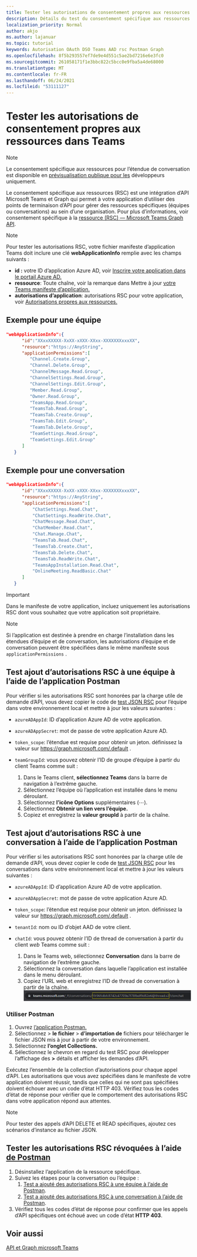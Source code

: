 ```yaml
---
title: Tester les autorisations de consentement propres aux ressources dans Teams
description: Détails du test du consentement spécifique aux ressources Teams postman
localization_priority: Normal
author: akjo
ms.author: lajanuar
ms.topic: tutorial
keywords: Autorisation OAuth DSO Teams AAD rsc Postman Graph
ms.openlocfilehash: 8f5b293557ef7de9e4d551c5ae2bd7216e6e3fc0
ms.sourcegitcommit: 261058171f1e3bbc822c5bcc0e9fba5a4de68000
ms.translationtype: MT
ms.contentlocale: fr-FR
ms.lasthandoff: 06/24/2021
ms.locfileid: "53111127"
---
```

# <a name="test-resource-specific-consent-permissions-in-teams"></a>Tester les autorisations de consentement propres aux ressources dans Teams

> [!NOTE]
> Le consentement spécifique aux ressources pour l’étendue de conversation est disponible en [prévisualisation publique pour les](../../resources/dev-preview/developer-preview-intro.md) développeurs uniquement.

Le consentement spécifique aux ressources (RSC) est une intégration d’API Microsoft Teams et Graph qui permet à votre application d’utiliser des points de terminaison d’API pour gérer des ressources spécifiques (équipes ou conversations) au sein d’une organisation. Pour plus d’informations, voir consentement spécifique à la [ressource (RSC) — Microsoft Teams Graph API](resource-specific-consent.md).

> [!NOTE]
> Pour tester les autorisations RSC, votre fichier manifeste d’application Teams doit inclure une clé **webApplicationInfo** remplie avec les champs suivants :
>
> - **id :** votre ID d’application Azure AD, voir [Inscrire votre application dans le portail Azure AD.](resource-specific-consent.md#register-your-app-with-microsoft-identity-platform-using-the-aad-portal)
> - **ressource**: Toute chaîne, voir la remarque dans Mettre à jour [votre Teams manifeste d’application.](resource-specific-consent.md#update-your-teams-app-manifest)
> - **autorisations d’application**: autorisations RSC pour votre application, voir [Autorisations propres aux ressources.](resource-specific-consent.md#resource-specific-permissions)

## <a name="example-for-a-team"></a>Exemple pour une équipe
```json
"webApplicationInfo":{
      "id":"XXxxXXXXX-XxXX-xXXX-XXxx-XXXXXXXxxxXX",
      "resource":"https://AnyString",
      "applicationPermissions":[
         "Channel.Create.Group",
         "Channel.Delete.Group",
         "ChannelMessage.Read.Group",
         "ChannelSettings.Read.Group",
         "ChannelSettings.Edit.Group",
         "Member.Read.Group",
         "Owner.Read.Group",
         "TeamsApp.Read.Group",
         "TeamsTab.Read.Group",
         "TeamsTab.Create.Group",
         "TeamsTab.Edit.Group",
         "TeamsTab.Delete.Group",
         "TeamSettings.Read.Group",
         "TeamSettings.Edit.Group"
      ]
   }
```

## <a name="example-for-a-chat"></a>Exemple pour une conversation
```json
"webApplicationInfo":{
      "id":"XXxxXXXXX-XxXX-xXXX-XXxx-XXXXXXXxxxXX",
      "resource":"https://AnyString",
      "applicationPermissions":[
          "ChatSettings.Read.Chat",
          "ChatSettings.ReadWrite.Chat",
          "ChatMessage.Read.Chat",
          "ChatMember.Read.Chat",
          "Chat.Manage.Chat",
          "TeamsTab.Read.Chat",
          "TeamsTab.Create.Chat",
          "TeamsTab.Delete.Chat",
          "TeamsTab.ReadWrite.Chat",
          "TeamsAppInstallation.Read.Chat",
          "OnlineMeeting.ReadBasic.Chat"
      ]
   }
```

> [!IMPORTANT]
> Dans le manifeste de votre application, incluez uniquement les autorisations RSC dont vous souhaitez que votre application soit propriétaire.

>[!NOTE]
>Si l’application est destinée à prendre en charge l’installation dans les étendues d’équipe et de conversation, les autorisations d’équipe et de conversation peuvent être spécifiées dans le même manifeste sous `applicationPermissions` .

## <a name="test-added-rsc-permissions-to-a-team-using-the-postman-app"></a>Test ajout d’autorisations RSC à une équipe à l’aide de l’application Postman

Pour vérifier si les autorisations RSC sont honorées par la charge utile de demande d’API, vous devez copier le code de [test JSON RSC](test-team-rsc-json-file.md) pour l’équipe dans votre environnement local et mettre à jour les valeurs suivantes :

* `azureADAppId`: ID d’application Azure AD de votre application.
* `azureADAppSecret`: mot de passe de votre application Azure AD.
* `token_scope`: l’étendue est requise pour obtenir un jeton. définissez la valeur sur https://graph.microsoft.com/.default .
* `teamGroupId`: vous pouvez obtenir l’ID de groupe d’équipe à partir du client Teams comme suit :

    1. Dans le Teams client, **sélectionnez Teams** dans la barre de navigation à l’extrême gauche.
    2. Sélectionnez l’équipe où l’application est installée dans le menu déroulant.
    3. Sélectionnez **l’icône Options** supplémentaires (&#8943;).
    4. Sélectionnez **Obtenir un lien vers l’équipe.** 
    5. Copiez et enregistrez la **valeur groupId** à partir de la chaîne.

## <a name="test-added-rsc-permissions-to-a-chat-using-the-postman-app"></a>Test ajout d’autorisations RSC à une conversation à l’aide de l’application Postman

Pour vérifier si les autorisations RSC sont honorées par la charge utile de demande d’API, vous devez copier le code de [test JSON RSC](test-chat-rsc-json-file.md) pour les conversations dans votre environnement local et mettre à jour les valeurs suivantes :

* `azureADAppId`: ID d’application Azure AD de votre application.
* `azureADAppSecret`: mot de passe de votre application Azure AD.
* `token_scope`: l’étendue est requise pour obtenir un jeton. définissez la valeur sur https://graph.microsoft.com/.default .
* `tenantId`: nom ou ID d’objet AAD de votre client.
* `chatId`: vous pouvez obtenir l’ID de thread de conversation à partir du client *web* Teams comme suit :

    1. Dans le Teams web, sélectionnez **Conversation** dans la barre de navigation de l’extrême gauche.
    2. Sélectionnez la conversation dans laquelle l’application est installée dans le menu déroulant.
    3. Copiez l’URL web et enregistrez l’ID de thread de conversation à partir de la chaîne.
![ID de thread de conversation à partir de l’URL web.](../../assets/images/chat-thread-id.png)

### <a name="use-postman"></a>Utiliser Postman

1. Ouvrez [l’application Postman.](https://www.postman.com)
2. Sélectionnez   >  **le fichier**  >  **d’importation de** fichiers pour télécharger le fichier JSON mis à jour à partir de votre environnement.  
3. Sélectionnez **l’onglet Collections.** 
4. Sélectionnez le chevron en regard du test RSC pour développer l’affichage des **>** détails et afficher les demandes d’API. 

Exécutez l’ensemble de la collection d’autorisations pour chaque appel d’API. Les autorisations que vous avez spécifiées dans le manifeste de votre application doivent réussir, tandis que celles qui ne sont pas spécifiées doivent échouer avec un code d’état HTTP 403. Vérifiez tous les codes d’état de réponse pour vérifier que le comportement des autorisations RSC dans votre application répond aux attentes.

> [!NOTE]
> Pour tester des appels d’API DELETE et READ spécifiques, ajoutez ces scénarios d’instance au fichier JSON.

## <a name="test-revoked-rsc-permissions-using-postman"></a>Tester les autorisations RSC révoquées à l’aide [de Postman](https://www.postman.com/)

1. Désinstallez l’application de la ressource spécifique.
2. Suivez les étapes pour la conversation ou l’équipe : 
    1. [Test a ajouté des autorisations RSC à une équipe à l’aide de Postman](#test-added-rsc-permissions-to-a-team-using-the-postman-app).
    2. [Test a ajouté des autorisations RSC à une conversation à l’aide de Postman](#test-added-rsc-permissions-to-a-chat-using-the-postman-app).
3. Vérifiez tous les codes d’état de réponse pour confirmer que les appels d’API spécifiques ont échoué avec un code d’état **HTTP 403**.

## <a name="see-also"></a>Voir aussi

[API et Graph microsoft Teams](/graph/api/resources/teams-api-overview?view=graph-rest-1.0&preserve-view=true)

